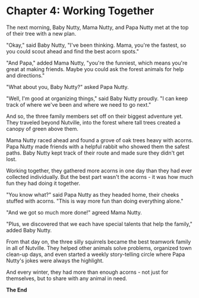 # Chapter 4: Working Together

The next morning, Baby Nutty, Mama Nutty, and Papa Nutty met at the top of their tree with a new plan.

"Okay," said Baby Nutty, "I've been thinking. Mama, you're the fastest, so you could scout ahead and find the best acorn spots."

"And Papa," added Mama Nutty, "you're the funniest, which means you're great at making friends. Maybe you could ask the forest animals for help and directions."

"What about you, Baby Nutty?" asked Papa Nutty.

"Well, I'm good at organizing things," said Baby Nutty proudly. "I can keep track of where we've been and where we need to go next."

And so, the three family members set off on their biggest adventure yet. They traveled beyond Nutville, into the forest where tall trees created a canopy of green above them.

Mama Nutty raced ahead and found a grove of oak trees heavy with acorns. Papa Nutty made friends with a helpful rabbit who showed them the safest paths. Baby Nutty kept track of their route and made sure they didn't get lost.

Working together, they gathered more acorns in one day than they had ever collected individually. But the best part wasn't the acorns - it was how much fun they had doing it together.

"You know what?" said Papa Nutty as they headed home, their cheeks stuffed with acorns. "This is way more fun than doing everything alone."

"And we got so much more done!" agreed Mama Nutty.

"Plus, we discovered that we each have special talents that help the family," added Baby Nutty.

From that day on, the three silly squirrels became the best teamwork family in all of Nutville. They helped other animals solve problems, organized town clean-up days, and even started a weekly story-telling circle where Papa Nutty's jokes were always the highlight.

And every winter, they had more than enough acorns - not just for themselves, but to share with any animal in need.

**The End**
